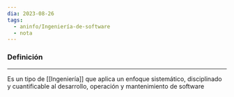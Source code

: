 ```yaml
---
dia: 2023-08-26
tags:
  - aninfo/Ingeniería-de-software
  - nota
---
```

### Definición
---
Es un tipo de [[Ingeniería]] que aplica un enfoque sistemático, disciplinado y cuantificable al desarrollo, operación y mantenimiento de software